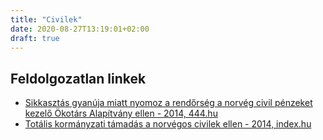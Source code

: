 ```yaml
---
title: "Civilek"
date: 2020-08-27T13:19:01+02:00
draft: true
---
```


## Feldolgozatlan linkek

- [Sikkasztás gyanúja miatt nyomoz a rendőrség a norvég civil pénzeket kezelő Ökotárs Alapítvány ellen - 2014, 444.hu](https://444.hu/2014/08/05/sikkasztas-vadja-miatt-nyomoz-a-rendorseg-a-norveg-civil-penzeket-kezelo-okotars-alapitvany-ellen/)
- [Totális kormányzati támadás a norvégos civilek ellen - 2014, index.hu](https://index.hu/belfold/2014/09/08/keszenletisek_akcioznak_az_okotarsnal/)
